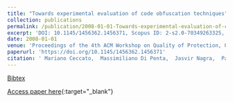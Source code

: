 ```yaml
---
title: "Towards experimental evaluation of code obfuscation techniques"
collection: publications
permalink: /publication/2008-01-01-Towards-experimental-evaluation-of-code-obfuscation-techniques
excerpt: 'DOI: 10.1145/1456362.1456371, Scopus ID: 2-s2.0-70349263325, Cited by: 21'
date: 2008-01-01
venue: 'Proceedings of the 4th ACM Workshop on Quality of Protection, QoP 2008, Alexandria, VA, USA, October 27, 2008'
paperurl: 'https://doi.org/10.1145/1456362.1456371'
citation: ' Mariano Ceccato,  Massimiliano Di Penta,  Jasvir Nagra,  Paolo Falcarin,  Filippo Ricca,  Marco Torchiano,  Paolo Tonella, &quot;Towards experimental evaluation of code obfuscation techniques.&quot; Proceedings of the 4th ACM Workshop on Quality of Protection, QoP 2008, Alexandria, VA, USA, October 27, 2008, 2008.'
---
```

[Bibtex](https://dblp.org/rec/bib/conf/ccs/CeccatoPNFRTT08)

[Access paper here](https://doi.org/10.1145/1456362.1456371){:target="_blank"}
